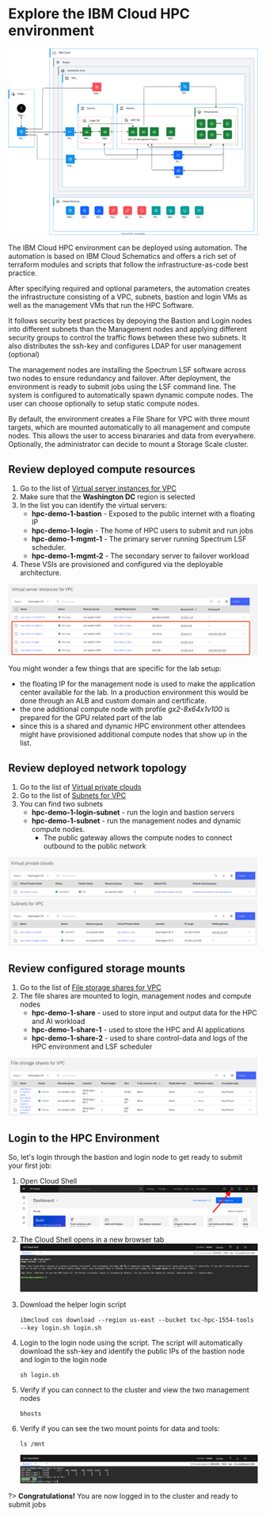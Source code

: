 # Explore the IBM Cloud HPC environment

![](images/20-explore-hpc-da.svg ':size=600')

The IBM Cloud HPC environment can be deployed using automation. The automation is based on IBM Cloud Schematics and offers a rich set of terraform modules and scripts that follow the infrastructure-as-code best practice. 

After specifying required and optional parameters, the automation creates the infrastructure consisting of a VPC, subnets, bastion and login VMs as well as the management VMs that run the HPC Software. 

It follows security best practices by depoying the Bastion and Login nodes into different subnets than the Management nodes and applying different security groups to control the traffic flows between these two subnets. It also distributes the ssh-key and configures LDAP for user management (optional)

The management nodes are installing the Spectrum LSF software across two nodes to ensure redundancy and failover. After deployment, the environment is ready to submit jobs using the LSF command line. The system is configured to automatically spawn dynamic compute nodes. The user can choose optionally to setup static compute nodes. 

By default, the environment creates a File Share for VPC with three mount targets, which are mounted automatically to all management and compute nodes. This allows the user to access binararies and data from everywhere. Optionally, the administrator can decide to mount a Storage Scale cluster.

## Review deployed compute resources

1. Go to the list of [Virtual server instances for VPC](https://cloud.ibm.com/vpc-ext/compute/vs)
2. Make sure that the **Washington DC** region is selected
3. In the list you can identify the virtual servers:
   - **hpc-demo-1-bastion** - Exposed to the public internet with a floating IP
   - **hpc-demo-1-login** - The home of HPC users to submit and run jobs
   - **hpc-demo-1-mgmt-1** - The primary server running Spectrum LSF scheduler.
   - **hpc-demo-1-mgmt-2** - The secondary server to failover workload
4. These VSIs are provisioned and configured via the deployable architecture.

![](images/20-virtual-servers.png ':size=600')

You might wonder a few things that are specific for the lab setup:
- the floating IP for the management node is used to make the application center available for the lab. In a production environment this would be done through an ALB and custom domain and certificate.
- the one additional compute node with profile _gx2-8x64x1v100_ is prepared for the GPU related part of the lab
- since this is a shared and dynamic HPC environment other attendees might have provisioned additional compute nodes that show up in the list.


## Review deployed network topology 

1. Go to the list of [Virtual private clouds](https://cloud.ibm.com/vpc-ext/network/vpcs)
2. Go to the list of [Subnets for VPC](https://cloud.ibm.com/vpc-ext/network/subnets)
3. You can find two subnets 
   - **hpc-demo-1-login-subnet** - run the login and bastion servers 
   - **hpc-demo-1-subnet** - run the management nodes and dynamic compute nodes. 
     - The public gateway allows the compute nodes to connect outbound to the public network

![](images/20-vpc.png ':size=600')
![](images/20-subnets.png ':size=600')


## Review configured storage mounts

1. Go to the list of [File storage shares for VPC](https://cloud.ibm.com/vpc-ext/storage/fileShares)
2. The file shares are mounted to login, management nodes and compute nodes
   - **hpc-demo-1-share** - used to store input and output data for the HPC and AI workload
   - **hpc-demo-1-share-1** - used to store the HPC and AI applications
   - **hpc-demo-1-share-2** - used to share control-data and logs of the HPC environment and LSF scheduler

![](images/20-fileshares.png ':size=600')


## Login to the HPC Environment

So, let's login through the bastion and login node to get ready to submit your first job:

1. Open Cloud Shell
   ![](images/20-cloudshell.png ':size=600')
2. The Cloud Shell opens in a new browser tab
   ![](images/20-cloudshell2.png ':size=600')
3. Download the helper login script
   ```
   ibmcloud cos download --region us-east --bucket txc-hpc-1554-tools --key login.sh login.sh
   ```
4. Login to the login node using the script. The script will automatically download the ssh-key and identify the public IPs of the bastion node and login to the login node
   ```
   sh login.sh
   ```
5. Verify if you can connect to the cluster and view the two management nodes
   ```
   bhosts
   ```
6. Verify if you can see the two mount points for data and tools:
   ```
   ls /mnt
   ```

   ![](./images/20-confirm-login.png)

?> **Congratulations!** You are now logged in to the cluster and ready to submit jobs
